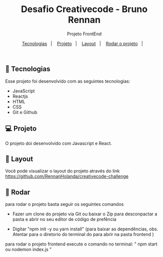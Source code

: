 <h1 align="center"> Desafio Creativecode - Bruno Rennan </h1>

<p align="center">
Projeto FrontEnd
</p>

<p align="center">
  <a href="#-tecnologias">Tecnologias</a>&nbsp;&nbsp;&nbsp;|&nbsp;&nbsp;&nbsp;
  <a href="#-projeto">Projeto</a>&nbsp;&nbsp;&nbsp;|&nbsp;&nbsp;&nbsp;
  <a href="#-layout">Layout</a>&nbsp;&nbsp;&nbsp;|&nbsp;&nbsp;&nbsp;
  <a href="#-rodar">Rodar o projeto</a>&nbsp;&nbsp;&nbsp;|&nbsp;&nbsp;&nbsp;
</p>

<br>

## 🚀 Tecnologias

Esse projeto foi desenvolvido com as seguintes tecnologias:
- JavaScript
- Reactjs
- HTML
- CSS
- Git e Github

## 💻 Projeto

O projeto doi desenvolvido com Javascript e React.

## 🔖 Layout

Você pode visualizar o layout do projeto através do link https://github.com/RennanHolanda/creativecode-challenge

## 🔖 Rodar 

para rodar o projeto basta seguir os seguintes comandos

- Fazer um clone do projeto via Git ou baixar o Zip para desconpactar a pasta e abrir no seu editor de código de prefência

- Digitar "npm init -y ou yarn install" (para baixar as dependências, obs. Atentar para o diretorio do terminal do para abrir na pasta frontend )

para rodar o projeto frontend execute o comando no terminal: " npm start ou nodemon index.js "
 
